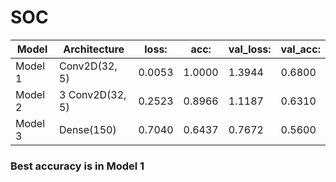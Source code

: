 # SOC

| Model | Architecture  | loss: | acc: | val_loss: | val_acc: |
| ------------- | ------------- | ------------- | ------------- | ------------- | ------------- | 
| Model 1 | Conv2D(32, 5)  | 0.0053  | 1.0000 | 1.3944 | 0.6800 |
| Model 2 | 3 Conv2D(32, 5) | 0.2523  | 0.8966 | 1.1187 | 0.6310 |
| Model 3 | Dense(150) | 0.7040  | 0.6437 | 0.7672 | 0.5600 |

### Best accuracy is in Model 1



